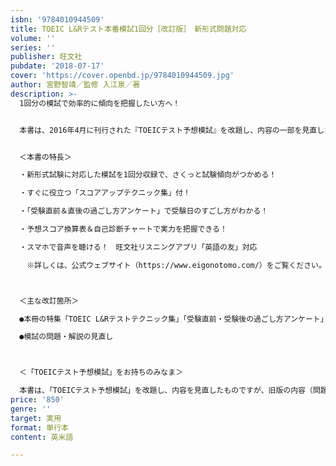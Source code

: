 ```yaml
---
isbn: '9784010944509'
title: TOEIC L&Rテスト本番模試1回分［改訂版］　新形式問題対応
volume: ''
series: ''
publisher: 旺文社
pubdate: '2018-07-17'
cover: 'https://cover.openbd.jp/9784010944509.jpg'
author: 宮野智靖／監修 入江泉／著
description: >-
  1回分の模試で効率的に傾向を把握したい方へ！


  本書は、2016年4月に刊行された『TOEICテスト予想模試』を改題し、内容の一部を見直したものです。


  ＜本書の特長＞

  ・新形式試験に対応した模試を1回分収録で、さくっと試験傾向がつかめる！

  ・すぐに役立つ「スコアアップテクニック集」付！

  ・「受験直前＆直後の過ごし方アンケート」で受験日のすごし方がわかる！

  ・予想スコア換算表＆自己診断チャートで実力を把握できる！

  ・スマホで音声を聴ける！　旺文社リスニングアプリ「英語の友」対応

  　※詳しくは、公式ウェブサイト（https://www.eigonotomo.com/）をご覧ください。



  ＜主な改訂箇所＞

  ●本冊の特集「TOEIC L&Rテストテクニック集」「受験直前・受験後の過ごし方アンケート」の追加

  ●模試の問題・解説の見直し



  ＜「TOEICテスト予想模試」をお持ちのみなま＞

  本書は、「TOEICテスト予想模試」を改題し、内容を見直したものですが、旧版の内容（問題・解説）も多く引き継いでいます。ご購入の際は、この点をご理解ください。
price: '850'
genre: ''
target: 実用
format: 単行本
content: 英米語

---
```

